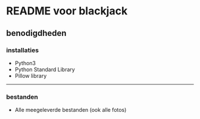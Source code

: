 # README voor blackjack

## benodigdheden
### installaties
- Python3
- Python Standard Library
- Pillow library
---
### bestanden
- Alle meegeleverde bestanden (ook alle fotos)

